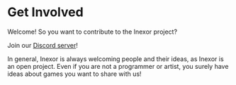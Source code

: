 # Get Involved

Welcome!
So you want to contribute to the Inexor project?

Join our [Discord server](https://discord.com/invite/acUW8k7)!

In general, Inexor is always welcoming people and their ideas, as Inexor is an open project.
Even if you are not a programmer or artist, you surely have ideas about games you want to share with us!
